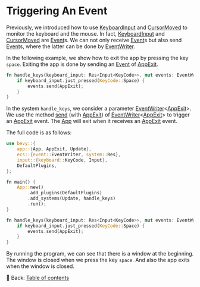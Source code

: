 # Triggering An Event

Previously, we introduced how to use [KeyboardInput](https://docs.rs/bevy/latest/bevy/input/keyboard/struct.KeyboardInput.html) and [CursorMoved](https://docs.rs/bevy/latest/bevy/window/struct.CursorMoved.html) to monitor the keyboard and the mouse.
In fact, [KeyboardInput](https://docs.rs/bevy/latest/bevy/input/keyboard/struct.KeyboardInput.html) and [CursorMoved](https://docs.rs/bevy/latest/bevy/window/struct.CursorMoved.html) are [Event](https://docs.rs/bevy/latest/bevy/ecs/event/trait.Event.html)s.
We can not only receive [Event](https://docs.rs/bevy/latest/bevy/ecs/event/trait.Event.html)s but also send [Event](https://docs.rs/bevy/latest/bevy/ecs/event/trait.Event.html)s, where the latter can be done by [EventWriter](https://docs.rs/bevy/latest/bevy/ecs/event/struct.EventWriter.html).

In the following example, we show how to exit the app by pressing the key `space`.
Exiting the app is done by sending an [Event](https://docs.rs/bevy/latest/bevy/ecs/event/trait.Event.html) of [AppExit](https://docs.rs/bevy/latest/bevy/app/struct.AppExit.html).

```rust
fn handle_keys(keyboard_input: Res<Input<KeyCode>>, mut events: EventWriter<AppExit>) {
    if keyboard_input.just_pressed(KeyCode::Space) {
        events.send(AppExit);
    }
}
```

In the system `handle_keys`, we consider a parameter [EventWriter](https://docs.rs/bevy/latest/bevy/ecs/event/struct.EventWriter.html)<[AppExit](https://docs.rs/bevy/latest/bevy/app/struct.AppExit.html)>.
We use the method [send](https://docs.rs/bevy/latest/bevy/ecs/event/struct.EventWriter.html#method.send) (with [AppExit](https://docs.rs/bevy/latest/bevy/app/struct.AppExit.html)) of [EventWriter](https://docs.rs/bevy/latest/bevy/ecs/event/struct.EventWriter.html)<[AppExit](https://docs.rs/bevy/latest/bevy/app/struct.AppExit.html)> to trigger an [AppExit](https://docs.rs/bevy/latest/bevy/app/struct.AppExit.html) event.
The [App](https://docs.rs/bevy/latest/bevy/app/struct.App.html) will exit when it receives an [AppExit](https://docs.rs/bevy/latest/bevy/app/struct.AppExit.html) event.

The full code is as follows:

```rust
use bevy::{
    app::{App, AppExit, Update},
    ecs::{event::EventWriter, system::Res},
    input::{keyboard::KeyCode, Input},
    DefaultPlugins,
};

fn main() {
    App::new()
        .add_plugins(DefaultPlugins)
        .add_systems(Update, handle_keys)
        .run();
}

fn handle_keys(keyboard_input: Res<Input<KeyCode>>, mut events: EventWriter<AppExit>) {
    if keyboard_input.just_pressed(KeyCode::Space) {
        events.send(AppExit);
    }
}
```

By running the program, we can see that there is a window at the beginning.
The window is closed when we press the key `space`.
And also the app exits when the window is closed.

<!-- :arrow_right:  Next:  -->

:blue_book: Back: [Table of contents](./../README.md)
